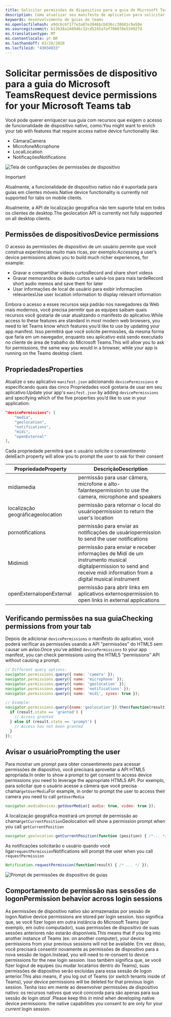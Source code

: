 ```yaml
---
title: Solicitar permissões de dispositivo para a guia do Microsoft Teams
description: Como atualizar seu manifesto de aplicativo para solicitar acesso a recursos nativos que geralmente exigem o consentimento do usuário
keywords: desenvolvimento de guias do teams
ms.openlocfilehash: e9dc6c6f177e3a87e2846bcb836cc38601c9a50e
ms.sourcegitcommit: b13b38a104946c32cd5245a7af706070e534927d
ms.translationtype: MT
ms.contentlocale: pt-BR
ms.lasthandoff: 03/28/2020
ms.locfileid: "43034033"
---
```

# <a name="request-device-permissions-for-your-microsoft-teams-tab"></a><span data-ttu-id="12adc-104">Solicitar permissões de dispositivo para a guia do Microsoft Teams</span><span class="sxs-lookup"><span data-stu-id="12adc-104">Request device permissions for your Microsoft Teams tab</span></span>

<span data-ttu-id="12adc-105">Você pode querer enriquecer sua guia com recursos que exigem o acesso de funcionalidade de dispositivo nativo, como:</span><span class="sxs-lookup"><span data-stu-id="12adc-105">You might want to enrich your tab with features that require access native device functionality like:</span></span>

* <span data-ttu-id="12adc-106">Câmara</span><span class="sxs-lookup"><span data-stu-id="12adc-106">Camera</span></span>
* <span data-ttu-id="12adc-107">Microfone</span><span class="sxs-lookup"><span data-stu-id="12adc-107">Microphone</span></span>
* <span data-ttu-id="12adc-108">Local</span><span class="sxs-lookup"><span data-stu-id="12adc-108">Location</span></span>
* <span data-ttu-id="12adc-109">Notificações</span><span class="sxs-lookup"><span data-stu-id="12adc-109">Notifications</span></span>

![Tela de configurações de permissões de dispositivo](~/assets/images/tabs/device-permissions.png)

> [!IMPORTANT]
>
> <span data-ttu-id="12adc-111">Atualmente, a funcionalidade de dispositivo nativo não é suportada para guias em clientes móveis.</span><span class="sxs-lookup"><span data-stu-id="12adc-111">Native device functionality is currently not supported for tabs on mobile clients.</span></span>
>
> <span data-ttu-id="12adc-112">Atualmente, a API de localização geográfica não tem suporte total em todos os clientes de desktop.</span><span class="sxs-lookup"><span data-stu-id="12adc-112">The geolocation API is currently not fully supported on all desktop clients.</span></span>

## <a name="device-permissions"></a><span data-ttu-id="12adc-113">Permissões de dispositivos</span><span class="sxs-lookup"><span data-stu-id="12adc-113">Device permissions</span></span>

<span data-ttu-id="12adc-114">O acesso às permissões de dispositivo de um usuário permite que você construa experiências muito mais ricas, por exemplo:</span><span class="sxs-lookup"><span data-stu-id="12adc-114">Accessing a user’s device permissions allows you to build much richer experiences, for example:</span></span>

* <span data-ttu-id="12adc-115">Gravar e compartilhar vídeos curtos</span><span class="sxs-lookup"><span data-stu-id="12adc-115">Record and share short videos</span></span>
* <span data-ttu-id="12adc-116">Gravar memorandos de áudio curtos e salvá-los para mais tarde</span><span class="sxs-lookup"><span data-stu-id="12adc-116">Record short audio memos and save them for later</span></span>
* <span data-ttu-id="12adc-117">Usar informações de local de usuário para exibir informações relevantes</span><span class="sxs-lookup"><span data-stu-id="12adc-117">Use user location information to display relevant information</span></span>

<span data-ttu-id="12adc-118">Embora o acesso a esses recursos seja padrão nos navegadores da Web mais modernos, você precisa permitir que as equipes saibam quais recursos você gostaria de usar atualizando o manifesto do aplicativo.</span><span class="sxs-lookup"><span data-stu-id="12adc-118">While access to these features are standard in most modern web browsers, you need to let Teams know which features you’d like to use by updating your app manifest.</span></span> <span data-ttu-id="12adc-119">Isso permitirá que você solicite permissões, da mesma forma que faria em um navegador, enquanto seu aplicativo está sendo executado no cliente de área de trabalho do Microsoft Teams.</span><span class="sxs-lookup"><span data-stu-id="12adc-119">This will allow you to ask for permissions, the same way you would in a browser, while your app is running on the Teams desktop client.</span></span>

## <a name="properties"></a><span data-ttu-id="12adc-120">Propriedades</span><span class="sxs-lookup"><span data-stu-id="12adc-120">Properties</span></span>

<span data-ttu-id="12adc-121">Atualize o seu aplicativo `manifest.json` adicionando `devicePermissions` e especificando quais das cinco Propriedades você gostaria de usar em seu aplicativo:</span><span class="sxs-lookup"><span data-stu-id="12adc-121">Update your app's `manifest.json` by adding `devicePermissions` and specifying which of the five properties you’d like to use in your application:</span></span>

``` json
"devicePermissions": [
    "media",
    "geolocation",
    "notifications",
    "midi",
    "openExternal"
],
```

<span data-ttu-id="12adc-122">Cada propriedade permitirá que o usuário solicite o consentimento dele</span><span class="sxs-lookup"><span data-stu-id="12adc-122">Each property will allow you to prompt the user to ask for their consent</span></span>

| <span data-ttu-id="12adc-123">Propriedade</span><span class="sxs-lookup"><span data-stu-id="12adc-123">Property</span></span>      | <span data-ttu-id="12adc-124">Descrição</span><span class="sxs-lookup"><span data-stu-id="12adc-124">Description</span></span>   |
| --- | --- |
| <span data-ttu-id="12adc-125">mídia</span><span class="sxs-lookup"><span data-stu-id="12adc-125">media</span></span>         | <span data-ttu-id="12adc-126">permissão para usar câmera, microfone e alto-falantes</span><span class="sxs-lookup"><span data-stu-id="12adc-126">permission to use the camera, microphone and speakers</span></span> |
| <span data-ttu-id="12adc-127">localização geográfica</span><span class="sxs-lookup"><span data-stu-id="12adc-127">geolocation</span></span>   | <span data-ttu-id="12adc-128">permissão para retornar o local do usuário</span><span class="sxs-lookup"><span data-stu-id="12adc-128">permission to return the user's location</span></span>      |
| <span data-ttu-id="12adc-129">por</span><span class="sxs-lookup"><span data-stu-id="12adc-129">notifications</span></span> | <span data-ttu-id="12adc-130">permissão para enviar as notificações de usuário</span><span class="sxs-lookup"><span data-stu-id="12adc-130">permission to send the user notifications</span></span>      |
| <span data-ttu-id="12adc-131">Midi</span><span class="sxs-lookup"><span data-stu-id="12adc-131">midi</span></span>          | <span data-ttu-id="12adc-132">permissão para enviar e receber informações de Midi de um instrumento musical digital</span><span class="sxs-lookup"><span data-stu-id="12adc-132">permission to send and receive midi information from a digital musical instrument</span></span>   |
| <span data-ttu-id="12adc-133">openExternal</span><span class="sxs-lookup"><span data-stu-id="12adc-133">openExternal</span></span>  | <span data-ttu-id="12adc-134">permissão para abrir links em aplicativos externos</span><span class="sxs-lookup"><span data-stu-id="12adc-134">permission to open links in external applications</span></span>  |

## <a name="checking-permissions-from-your-tab"></a><span data-ttu-id="12adc-135">Verificando permissões na sua guia</span><span class="sxs-lookup"><span data-stu-id="12adc-135">Checking permissions from your tab</span></span>

<span data-ttu-id="12adc-136">Depois de adicionar `devicePermissions` o manifesto do aplicativo, você poderá verificar as permissões usando a API "permissões" do HTML5 sem causar um aviso.</span><span class="sxs-lookup"><span data-stu-id="12adc-136">Once you’ve added `devicePermissions` to your app manifest, you can check permissions using the HTML5 “permissions” API without causing a prompt.</span></span>

``` Javascript
// Different query options:
navigator.permissions.query({ name: 'camera' });
navigator.permissions.query({ name: 'microphone' });
navigator.permissions.query({ name: 'geolocation' });
navigator.permissions.query({ name: 'notifications' });
navigator.permissions.query({ name: 'midi', sysex: true });

// Example:
navigator.permissions.query({name:'geolocation'}).then(function(result) {
  if (result.state == 'granted') {
    // Access granted
  } else if (result.state == 'prompt') {
    // Access has not been granted
  }
});
```

## <a name="prompting-the-user"></a><span data-ttu-id="12adc-137">Avisar o usuário</span><span class="sxs-lookup"><span data-stu-id="12adc-137">Prompting the user</span></span>

<span data-ttu-id="12adc-138">Para mostrar um prompt para obter consentimento para acessar permissões de dispositivo, você precisará aproveitar a API HTML5 apropriada.</span><span class="sxs-lookup"><span data-stu-id="12adc-138">In order to show a prompt to get consent to access device permissions you need to leverage the appropriate HTML5 API.</span></span> <span data-ttu-id="12adc-139">Por exemplo, para solicitar que o usuário acesse a câmera que você precisa chamar`getUserMedia`</span><span class="sxs-lookup"><span data-stu-id="12adc-139">For example, in order to prompt the user to access their camera you need to call `getUserMedia`</span></span>

```Javascript
navigator.mediaDevices.getUserMedia({ audio: true, video: true });
```

<span data-ttu-id="12adc-140">A localização geográfica mostrará um prompt de permissão ao chamar`getCurrentPosition`</span><span class="sxs-lookup"><span data-stu-id="12adc-140">Geolocation will  show a permission prompt when you call `getCurrentPosition`</span></span>

```Javascript
navigator.geolocation.getCurrentPosition(function (position) { /*... */ });
```

<span data-ttu-id="12adc-141">As notificações solicitarão o usuário quando você ligar`requestPermission`</span><span class="sxs-lookup"><span data-stu-id="12adc-141">Notifications will prompt the user when you call `requestPermission`</span></span>

```Javascript
Notification.requestPermission(function(result) { /* ... */ });
```

![Prompt de permissões de dispositivo de guias](~/assets/images/tabs/device-permissions-prompt.png)

## <a name="permission-behavior-across-login-sessions"></a><span data-ttu-id="12adc-143">Comportamento de permissão nas sessões de logon</span><span class="sxs-lookup"><span data-stu-id="12adc-143">Permission behavior across login sessions</span></span>

<span data-ttu-id="12adc-144">As permissões de dispositivo nativo são armazenadas por sessão de logon.</span><span class="sxs-lookup"><span data-stu-id="12adc-144">Native device permissions are stored per login session.</span></span> <span data-ttu-id="12adc-145">Isso significa que, se você fizer logon em outra instância do Microsoft Teams (por exemplo, em outro computador), suas permissões de dispositivo de suas sessões anteriores não estarão disponíveis.</span><span class="sxs-lookup"><span data-stu-id="12adc-145">This means that if you log into another instance of Teams (ex: on another computer), your device permissions from your previous sessions will not be available.</span></span> <span data-ttu-id="12adc-146">Em vez disso, você precisará consentir novamente as permissões de dispositivo para a nova sessão de logon.</span><span class="sxs-lookup"><span data-stu-id="12adc-146">Instead, you will need to re-consent to device permissions for the new login session.</span></span> <span data-ttu-id="12adc-147">Isso também significa que, se você fizer logout de equipes (ou mudar locatários dentro do Teams), suas permissões de dispositivo serão excluídas para essa sessão de logon anterior.</span><span class="sxs-lookup"><span data-stu-id="12adc-147">This also means, if you log out of Teams (or switch tenants inside of Teams), your device permissions will be deleted for that previous login session.</span></span> <span data-ttu-id="12adc-148">Tenha isso em mente ao desenvolver permissões de dispositivo nativo: os recursos nativos que você concorda para são apenas para sua sessão de login _atual_ .</span><span class="sxs-lookup"><span data-stu-id="12adc-148">Please keep this in mind when developing native device permissions: the native capabilities you consent to are only for your _current_ login session.</span></span>
